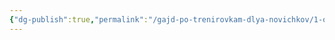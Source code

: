 ```yaml
---
{"dg-publish":true,"permalink":"/gajd-po-trenirovkam-dlya-novichkov/1-osnovnaya-chast/2-czel-nachat-trenirovatsya/"}
---
```


